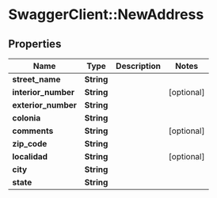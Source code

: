 # SwaggerClient::NewAddress

## Properties
Name | Type | Description | Notes
------------ | ------------- | ------------- | -------------
**street_name** | **String** |  | 
**interior_number** | **String** |  | [optional] 
**exterior_number** | **String** |  | 
**colonia** | **String** |  | 
**comments** | **String** |  | [optional] 
**zip_code** | **String** |  | 
**localidad** | **String** |  | [optional] 
**city** | **String** |  | 
**state** | **String** |  | 


